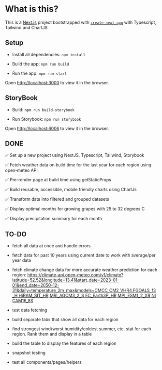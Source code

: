# What is this?

This is a [Next.js](https://nextjs.org/) project bootstrapped with [`create-next-app`](https://github.com/vercel/next.js/tree/canary/packages/create-next-app) with Typescript, Tailwind and ChartJS.

## Setup

- Install all dependencies: `npm install`

- Build the app: `npm run build`

- Run the app: `npm run start`

Open [http://localhost:3000](http://localhost:3000) to view it in the browser.

## StoryBook

- Build: `npm run build-storybook`

- Run Storybook: `npm run storybook`

Open [http://localhost:6006](http://localhost:6006) to view it in the browser.

## DONE

✅ Set up a new project using NextJS, Typescript, Tailwind, Storybook

✅ Fetch weather data on build time for the last year for each region using open-meteo API

✅ Pre-render page at build time using getStaticProps

✅ Build reusable, accessible, mobile friendly charts using ChartJs

✅ Transform data into filtered and grouped datasets

✅ Display optimal months for growing grapes with 25 to 32 degrees C

✅ Display precipitation summary for each month

## TO-DO

- fetch all data at once and handle errors

- fetch data for past 10 years using current date to work with average/per year data

- fetch climate change data for more accurate weather prediction for each region:
  https://climate-api.open-meteo.com/v1/climate?latitude=52.52&longitude=13.41&start_date=2023-01-01&end_date=2050-12-31&daily=temperature_2m_max&models=CMCC_CM2_VHR4,FGOALS_f3_H,HiRAM_SIT_HR,MRI_AGCM3_2_S,EC_Earth3P_HR,MPI_ESM1_2_XR,NICAM16_8S

- test data fetching

- build separate tabs that show all data for each region

- find strongest wind/worst humidity/coldest summer, etc. stat for each region. Rank them and display in a table

- build the table to display the features of each region

- snapshot testing

- test all components/pages/helpers
